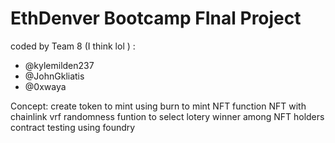# EthDenver Bootcamp FInal Project

coded by Team 8 (I think lol ) :
  * @kylemilden237
  * @JohnGkliatis
  * @0xwaya
 

Concept:
create token to mint using burn to mint NFT function 
NFT with chainlink vrf randomness funtion to select lotery winner among NFT holders
contract testing using foundry
